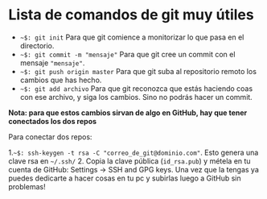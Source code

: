 # Lista de comandos de git muy útiles

- `~$: git init` Para que git comience a monitorizar lo que pasa en el directorio.
- `~$: git commit -m "mensaje"` Para que git cree un commit con el mensaje `"mensaje"`.
- `~$: git push origin master` Para que git suba al repositorio remoto los cambios que has hecho.
- `~$: git add archivo` Para que git reconozca que estás haciendo coas con ese archivo, y siga los cambios. Sino no podrás hacer un commit.

__Nota: para que estos cambios sirvan de algo en GitHub, hay que tener conectados los dos repos__

Para conectar dos repos:

1.`~$: ssh-keygen -t rsa -C "correo_de_git@dominio.com"`. Esto genera una clave rsa en `~/.ssh/`
2.  Copia la clave pública (`id_rsa.pub`) y métela en tu cuenta de GitHub: Settings -> SSH and GPG keys. Una vez que la tengas ya puedes dedicarte a hacer cosas en tu pc y subirlas luego a GitHub sin problemas!
